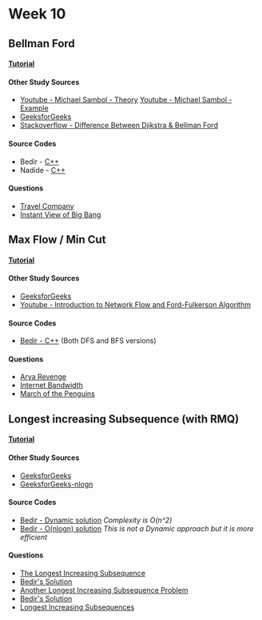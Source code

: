# Week 10


## Bellman Ford

#### [Tutorial]()

#### Other Study Sources
- [Youtube - Michael Sambol - Theory](https://www.youtube.com/watch?v=9PHkk0UavIM)   [Youtube - Michael Sambol - Example](https://www.youtube.com/watch?v=obWXjtg0L64)
- [GeeksforGeeks](http://www.geeksforgeeks.org/dynamic-programming-set-23-bellman-ford-algorithm/)
- [Stackoverflow - Difference Between Djikstra & Bellman Ford](http://stackoverflow.com/questions/16273092/difference-between-bellman-ford-and-dijkstras-algorithm)
 
#### Source Codes
- Bedir - [C++](https://github.com/BedirT/AlgorithmsL/blob/master/Algorithms/Graph/FBellman_own.cpp)
- Nadide - [C++](https://github.com/nadide/ACM-ICPC/blob/master/codes/dynamic_bellmanFord.cpp)

#### Questions
- [Travel Company](http://www.lightoj.com/volume_showproblem.php?problem=1221)
- [Instant View of Big Bang](http://www.lightoj.com/volume_showproblem.php?problem=1108)



## Max Flow / Min Cut

#### [Tutorial](https://irasuna.github.io/2016/network-flow/)

#### Other Study Sources
- [GeeksforGeeks](http://www.geeksforgeeks.org/ford-fulkerson-algorithm-for-maximum-flow-problem/)
- [Youtube - Introduction to Network Flow and Ford-Fulkerson Algorithm](https://www.youtube.com/watch?v=_G6_-ljgmXE)
 
#### Source Codes
- [Bedir - C++](https://github.com/BedirT/Algorithms_and_DS/blob/master/Algorithms/Graph/Ford%20Fulkerson.cpp) (Both DFS and BFS versions)

#### Questions
- [Arya Revenge](Problems/Min-Cut_Max-Flow-01.pdf)
- [Internet Bandwidth](Problems/Min-Cut_Max-Flow-02.pdf)
- [March of the Penguins](Problems/Min-Cut_Max-Flow-03.pdf)



## Longest increasing Subsequence (with RMQ)

#### [Tutorial]()

#### Other Study Sources
- [GeeksforGeeks](http://www.geeksforgeeks.org/dynamic-programming-set-3-longest-increasing-subsequence/)
- [GeeksforGeeks-nlogn](http://www.geeksforgeeks.org/longest-monotonically-increasing-subsequence-size-n-log-n/)
 
#### Source Codes
- [Bedir - Dynamic solution](https://github.com/BedirT/Algorithms_and_DS/blob/master/Algorithms/Dynamic/LIS_Dynamic.cpp) _Complexity is O(n^2)_
- [Bedir - O(nlogn) solution](https://github.com/BedirT/Algorithms_and_DS/blob/master/Algorithms/Dynamic/LIS_nLogn.cpp) _This is not a Dynamic approach but it is more efficient_

#### Questions
- [The Longest Increasing Subsequence](https://www.hackerrank.com/challenges/longest-increasing-subsequent)
 - [Bedir's Solution](https://github.com/BedirT/Algorithms_and_DS/blob/master/Problems/HackerRank/Algorithms/Dynamic%20Programming/The%20Longest%20Increasing%20Subsequence.cpp)
- [Another Longest Increasing Subsequence Problem](http://www.spoj.com/problems/LIS2/)
 - [Bedir's Solution](https://github.com/BedirT/Algorithms_and_DS/blob/master/Problems/Curriculum%20Q's/Week%2010/LIS2.cpp)
- [Longest Increasing Subsequences](https://www.codechef.com/problems/MAKELIS)
